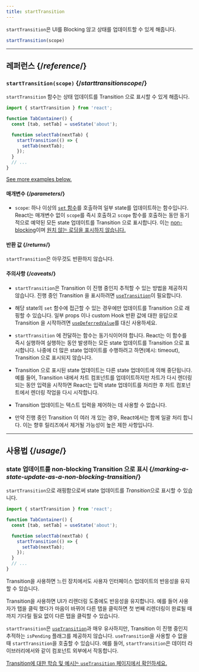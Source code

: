 ```yaml
---
title: startTransition
---
```


<Intro>

`startTransition`은 UI를 Blocking 않고 상태를 업데이트할 수 있게 해줍니다.

```js
startTransition(scope)
```

</Intro>

<InlineToc />

---

## 레퍼런스 {/*reference*/}

### `startTransition(scope)` {/*starttransitionscope*/}

`startTransition` 함수는 상태 업데이트를 Transition 으로 표시할 수 있게 해줍니다.

```js {7,9}
import { startTransition } from 'react';

function TabContainer() {
  const [tab, setTab] = useState('about');

  function selectTab(nextTab) {
    startTransition(() => {
      setTab(nextTab);
    });
  }
  // ...
}
```

[See more examples below.](#usage)

#### 매개변수 {/*parameters*/}

* `scope`: 하나 이상의 [`set` 함수](/reference/react/useState#setstate)를 호출하여 일부 state를 업데이트하는 함수입니다. React는 매개변수 없이 `scope`를 즉시 호출하고 `scope` 함수를 호출하는 동안 동기적으로 예약된 모든 state 업데이트를 Transition 으로 표시합니다. 이는 [non-blocking](/reference/react/useTransition#marking-a-state-update-as-a-non-blocking-transition)이며 [원치 않는 로딩을 표시하지 않습니다.](/reference/react/useTransition#preventing-unwanted-loading-indicators)

#### 반환 값 {/*returns*/}

`startTransition`은 아무것도 반환하지 않습니다.

#### 주의사항 {/*caveats*/}

* `startTransition`은 Transition 이 진행 중인지 추적할 수 있는 방법을 제공하지 않습니다. 진행 중인 Transition 을 표시하려면 [`useTransition`](/reference/react/useTransition)이 필요합니다.

* 해당 state의 `set` 함수에 접근할 수 있는 경우에만 업데이트를 Transition 으로 래핑할 수 있습니다. 일부 props 이나 custom Hook 반환 값에 대한 응답으로 Transition 을 시작하려면 [`useDeferredValue`](/reference/react/useDeferredValue)를 대신 사용하세요.

* `startTransition` 에 전달하는 함수는 동기식이어야 합니다. React는 이 함수를 즉시 실행하여 실행하는 동안 발생하는 모든 state 업데이트를 Transition 으로 표시합니다. 나중에 더 많은 state 업데이트를 수행하려고 하면(예시: timeout), Transition 으로 표시되지 않습니다.

* Transition 으로 표시된 state 업데이트는 다른 state 업데이트에 의해 중단됩니다. 예를 들어, Transition 내에서 차트 컴포넌트를 업데이트하지만 차트가 다시 렌더링되는 동안 입력을 시작하면 React는 입력 state 업데이트를 처리한 후 차트 컴포넌트에서 렌더링 작업을 다시 시작합니다.

* Transition 업데이트는 텍스트 입력을 제어하는 데 사용할 수 없습니다.

* 만약 진행 중인 Transition 이 여러 개 있는 경우, React에서는 함께 일괄 처리 합니다. 이는 향후 릴리즈에서 제거될 가능성이 높은 제한 사항입니다.

---

## 사용법 {/*usage*/}

### state 업데이트를 non-blocking Transition 으로 표시 {/*marking-a-state-update-as-a-non-blocking-transition*/}

`startTransition`으로 래핑함으로써 state 업데이트를 *Transition*으로 표시할 수 있습니다.

```js {7,9}
import { startTransition } from 'react';

function TabContainer() {
  const [tab, setTab] = useState('about');

  function selectTab(nextTab) {
    startTransition(() => {
      setTab(nextTab);
    });
  }
  // ...
}
```

Transition을 사용하면 느린 장치에서도 사용자 인터페이스 업데이트의 반응성을 유지할 수 있습니다.

Transition을 사용하면 UI가 리렌더링 도중에도 반응성을 유지합니다. 예를 들어 사용자가 탭을 클릭 했다가 마음이 바뀌어 다른 탭을 클릭하면 첫 번째 리렌더링이 완료될 때 까지 기다릴 필요 없이 다른 탭을 클릭할 수 있습니다.

<Note>

`startTransition`은 [`useTransition`](/reference/react/useTransition)과 매우 유사하지만, Transition 이 진행 중인지 추적하는 `isPending` 플래그를 제공하지 않습니다. `useTransition`을 사용할 수 없을 때 `startTransition`을 호출할 수 있습니다. 예를 들어, `startTransition`은 데이터 라이브러리에서와 같이 컴포넌트 외부에서 작동합니다.

[Transition에 대한 학습 및 예시는 `useTransition` 페이지에서 확인하세요.](/reference/react/useTransition)


</Note>
